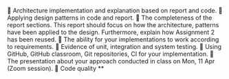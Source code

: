  Architecture implementation and explanation based on report and code.
 Applying design patterns in code and report.
 The completeness of the report sections. This report should focus on how the architecture,
patterns have been applied to the design. Furthermore, explain how Assignment 2 has been
reused.
 The ability for your implementations to work according to requirements.
 Evidence of unit, integration and system testing.
 Using GitHub, GitHub classroom, Git repositories, CI for your implementation.
 The presentation about your approach conducted in class on Mon, 11 Apr (Zoom session).
 Code quality **